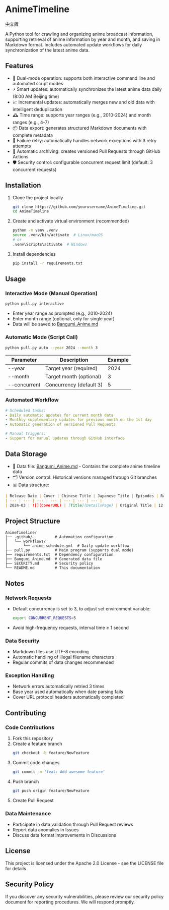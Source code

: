 # AnimeTimeline

[中文版](README_zh.md)

A Python tool for crawling and organizing anime broadcast information, supporting retrieval of anime information by year and month, and saving in Markdown format. Includes automated update workflows for daily synchronization of the latest anime data.

## Features

- 📅 Dual-mode operation: supports both interactive command line and automated script modes
- ⚡ Smart updates: automatically synchronizes the latest anime data daily (8:00 AM Beijing time)
- 📈 Incremental updates: automatically merges new and old data with intelligent deduplication
- 🕰️ Time range: supports year ranges (e.g., 2010-2024) and month ranges (e.g., 4-7)
- 📦 Data export: generates structured Markdown documents with complete metadata
- 🔁 Failure retry: automatically handles network exceptions with 3 retry attempts
- 🤖 Automatic archiving: creates versioned Pull Requests through GitHub Actions
- 🛡️ Security control: configurable concurrent request limit (default: 3 concurrent requests)

## Installation

1. Clone the project locally
   ```bash
   git clone https://github.com/yourusername/AnimeTimeline.git
   cd AnimeTimeline
   ```

2. Create and activate virtual environment (recommended)
   ```bash
   python -m venv .venv
   source .venv/bin/activate  # Linux/macOS
   # or
   .venv\Scripts\activate  # Windows
   ```

3. Install dependencies
   ```bash
   pip install -r requirements.txt
   ```

## Usage

### Interactive Mode (Manual Operation)

```bash
python pull.py interactive
```

- Enter year range as prompted (e.g., 2010-2024)
- Enter month range (optional, only for single year)
- Data will be saved to [Bangumi_Anime.md](Bangumi_Anime.md)

### Automatic Mode (Script Call)

```bash
python pull.py auto --year 2024 --month 3
```

| Parameter | Description | Example |
| --- | --- | --- |
| --year | Target year (required) | 2024 |
| --month | Target month (optional) | 3 |
| --concurrent | Concurrency (default 3) | 5 |

### Automated Workflow

```yaml
# Scheduled tasks:
- Daily automatic updates for current month data
- Monthly supplementary updates for previous month on the 1st day
- Automatic generation of versioned Pull Requests

# Manual triggers:
- Support for manual updates through GitHub interface
```

## Data Storage

- 📂 Data file: [Bangumi_Anime.md](Bangumi_Anime.md) - Contains the complete anime timeline data
- 🗂️ Version control: Historical versions managed through Git branches
- 📊 Data structure:

```markdown
| Release Date | Cover | Chinese Title | Japanese Title | Episodes | Rating | Voters |
| --- | --- | --- | --- | --- | --- | --- |
| 2024-03 | ![](CoverURL) | [Title](DetailsPage) | Original Title | 12 | 8.9 | 1523 |
```

## Project Structure

```
AnimeTimeline/
├── .github/          # Automation configuration
│   └── workflows/
│       └── anime-schedule.yml  # Daily update workflow
├── pull.py           # Main program (supports dual mode)
├── requirements.txt  # Dependency configuration
├── Bangumi_Anime.md  # Generated data file
├── SECURITY.md       # Security policy
└── README.md         # This documentation
```

## Notes

### Network Requests

- Default concurrency is set to 3, to adjust set environment variable:
  ```bash
  export CONCURRENT_REQUESTS=5
  ```
- Avoid high-frequency requests, interval time ≥ 1 second

### Data Security

- Markdown files use UTF-8 encoding
- Automatic handling of illegal filename characters
- Regular commits of data changes recommended

### Exception Handling

- Network errors automatically retried 3 times
- Base year used automatically when date parsing fails
- Cover URL protocol headers automatically completed

## Contributing

### Code Contributions

1. Fork this repository
2. Create a feature branch
   ```bash
   git checkout -b feature/NewFeature
   ```
3. Commit code changes
   ```bash
   git commit -m 'feat: Add awesome feature'
   ```
4. Push branch
   ```bash
   git push origin feature/NewFeature
   ```
5. Create Pull Request

### Data Maintenance

- Participate in data validation through Pull Request reviews
- Report data anomalies in Issues
- Discuss data format improvements in Discussions

## License

This project is licensed under the Apache 2.0 License - see the LICENSE file for details

## Security Policy

If you discover any security vulnerabilities, please review our security policy document for reporting procedures. We will respond promptly.